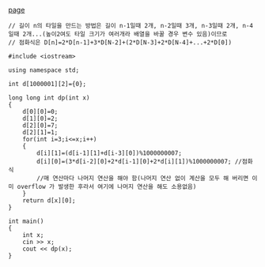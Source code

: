 [page](https://www.acmicpc.net/problem/14852)

    // 길이 n의 타일을 만드는 방법은 길이 n-1일때 2개, n-2일때 3개, n-3일때 2개, n-4일때 2개...(높이2여도 타일 크기가 여러개라 배열을 바꿀 경우 변수 있음)이므로
    // 점화식은 D[n]=2*D[n-1]+3*D[N-2]+(2*D[N-3]+2*D[N-4]+...+2*D[0])

    #include <iostream>

    using namespace std;

    int d[1000001][2]={0};

    long long int dp(int x)
    {
        d[0][0]=0;
        d[1][0]=2;
        d[2][0]=7;
        d[2][1]=1;
        for(int i=3;i<=x;i++)
        {
            d[i][1]=(d[i-1][1]+d[i-3][0])%1000000007;
            d[i][0]=(3*d[i-2][0]+2*d[i-1][0]+2*d[i][1])%1000000007; //점화식
            //매 연산마다 나머지 연산을 해야 함(나머지 연산 없이 계산을 모두 해 버리면 이미 overflow 가 발생한 후라서 여기에 나머지 연산을 해도 소용없음)
        }
        return d[x][0];
    }

    int main()
    {
        int x;
        cin >> x;
        cout << dp(x);
    }
